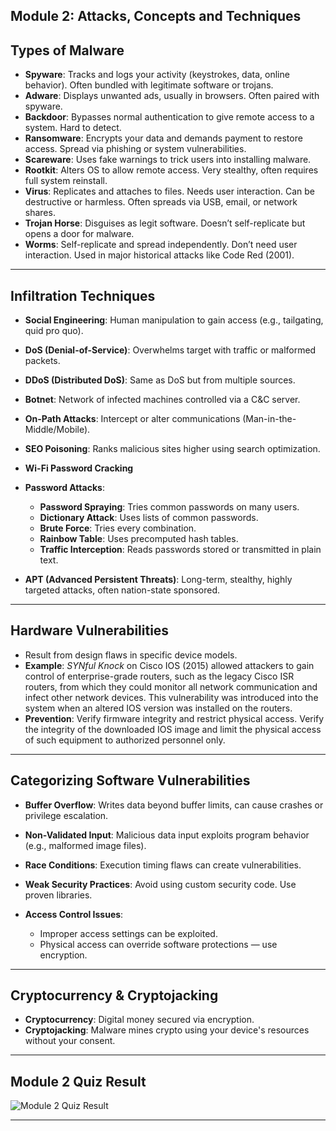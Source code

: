 ## Module 2: Attacks, Concepts and Techniques

## Types of Malware

* **Spyware**: Tracks and logs your activity (keystrokes, data, online behavior). Often bundled with legitimate software or trojans.
* **Adware**: Displays unwanted ads, usually in browsers. Often paired with spyware.
* **Backdoor**: Bypasses normal authentication to give remote access to a system. Hard to detect.
* **Ransomware**: Encrypts your data and demands payment to restore access. Spread via phishing or system vulnerabilities.
* **Scareware**: Uses fake warnings to trick users into installing malware.
* **Rootkit**: Alters OS to allow remote access. Very stealthy, often requires full system reinstall.
* **Virus**: Replicates and attaches to files. Needs user interaction. Can be destructive or harmless. Often spreads via USB, email, or network shares.
* **Trojan Horse**: Disguises as legit software. Doesn’t self-replicate but opens a door for malware.
* **Worms**: Self-replicate and spread independently. Don’t need user interaction. Used in major historical attacks like Code Red (2001).

---

## Infiltration Techniques

* **Social Engineering**: Human manipulation to gain access (e.g., tailgating, quid pro quo).
* **DoS (Denial-of-Service)**: Overwhelms target with traffic or malformed packets.
* **DDoS (Distributed DoS)**: Same as DoS but from multiple sources.
* **Botnet**: Network of infected machines controlled via a C\&C server.
* **On-Path Attacks**: Intercept or alter communications (Man-in-the-Middle/Mobile).
* **SEO Poisoning**: Ranks malicious sites higher using search optimization.
* **Wi-Fi Password Cracking**
* **Password Attacks**:

  * **Password Spraying**: Tries common passwords on many users.
  * **Dictionary Attack**: Uses lists of common passwords.
  * **Brute Force**: Tries every combination.
  * **Rainbow Table**: Uses precomputed hash tables.
  * **Traffic Interception**: Reads passwords stored or transmitted in plain text.
* **APT (Advanced Persistent Threats)**: Long-term, stealthy, highly targeted attacks, often nation-state sponsored.

---

## Hardware Vulnerabilities

* Result from design flaws in specific device models.
* **Example**: *SYNful Knock* on Cisco IOS (2015) allowed attackers to gain control of enterprise-grade routers, such as the legacy Cisco ISR routers, from which they could monitor all network communication and infect other network devices. This vulnerability was introduced into the system when an altered IOS version was installed on the routers.
* **Prevention**: Verify firmware integrity and restrict physical access. Verify the integrity of the downloaded IOS image and limit the physical access of such equipment to authorized personnel only.

---

## Categorizing Software Vulnerabilities

* **Buffer Overflow**: Writes data beyond buffer limits, can cause crashes or privilege escalation.
* **Non-Validated Input**: Malicious data input exploits program behavior (e.g., malformed image files).
* **Race Conditions**: Execution timing flaws can create vulnerabilities.
* **Weak Security Practices**: Avoid using custom security code. Use proven libraries.
* **Access Control Issues**:

  * Improper access settings can be exploited.
  * Physical access can override software protections — use encryption.

---

## Cryptocurrency & Cryptojacking

* **Cryptocurrency**: Digital money secured via encryption.
* **Cryptojacking**: Malware mines crypto using your device's resources without your consent.

---

## Module 2 Quiz Result

![Module 2 Quiz Result](https://github.com/user-attachments/assets/6769f98a-7808-4fd7-a0c0-92c2eedf76ef)

---

